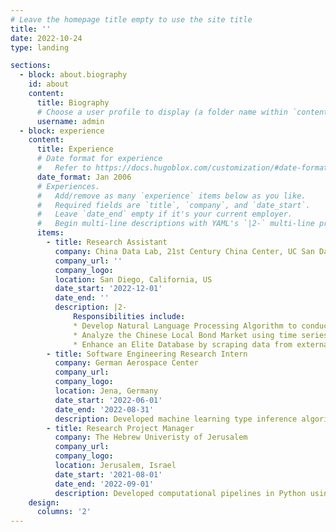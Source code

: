 ```yaml
---
# Leave the homepage title empty to use the site title
title: ''
date: 2022-10-24
type: landing

sections:
  - block: about.biography
    id: about
    content:
      title: Biography
      # Choose a user profile to display (a folder name within `content/authors/`)
      username: admin
  - block: experience
    content:
      title: Experience
      # Date format for experience
      #   Refer to https://docs.hugoblox.com/customization/#date-format
      date_format: Jan 2006
      # Experiences.
      #   Add/remove as many `experience` items below as you like.
      #   Required fields are `title`, `company`, and `date_start`.
      #   Leave `date_end` empty if it's your current employer.
      #   Begin multi-line descriptions with YAML's `|2-` multi-line prefix.
      items:
        - title: Research Assistant
          company: China Data Lab, 21st Century China Center, UC San Dan Diego
          company_url: ''
          company_logo: 
          location: San Diego, California, US
          date_start: '2022-12-01'
          date_end: ''
          description: |2-
              Responsibilities include:
              * Develop Natural Language Processing Algorithm to conduct Topic Modelling on streaming corpora with millions of newspapers articles using machine learning frameworks
              * Analyze the Chinese Local Bond Market using time series analysis, and fixed effect regressions
              * Enhance an Elite Database by scraping data from external official Chinese Government websites and applying GPT API calls to extract relevant information
        - title: Software Engineering Research Intern
          company: German Aerospace Center
          company_url:
          company_logo:
          location: Jena, Germany
          date_start: '2022-06-01'
          date_end: '2022-08-31'
          description: Developed machine learning type inference algorithm by combining machine learning and novelty detection, achieved high assurance F1 scores for automated type inference
        - title: Research Project Manager
          company: The Hebrew Univeristy of Jerusalem
          company_url:
          company_logo:
          location: Jerusalem, Israel
          date_start: '2021-08-01'
          date_end: '2022-09-01'
          description: Developed computational pipelines in Python using NLP models, Data Mining, Big Data Analysis, and Machine Learning
    design:
      columns: '2'
---
```

